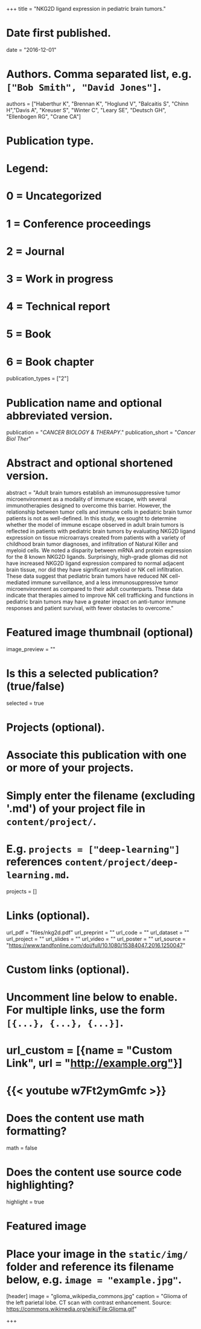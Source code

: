 +++
title = "NKG2D ligand expression in pediatric brain tumors."

# Date first published.
date = "2016-12-01"

# Authors. Comma separated list, e.g. `["Bob Smith", "David Jones"]`.
authors = ["Haberthur K", "Brennan K", "Hoglund V", "Balcaitis S", "Chinn H","Davis A", "Kreuser S", "Winter C", "Leary SE", "Deutsch GH", "Ellenbogen RG", "Crane CA"]
# Publication type.
# Legend:
# 0 = Uncategorized
# 1 = Conference proceedings
# 2 = Journal
# 3 = Work in progress
# 4 = Technical report
# 5 = Book
# 6 = Book chapter
publication_types = ["2"]

# Publication name and optional abbreviated version.
publication = "*CANCER BIOLOGY & THERAPY*."
publication_short = "*Cancer Biol Ther*"

# Abstract and optional shortened version.
abstract = "Adult brain tumors establish an immunosuppressive tumor microenvironment as a modality of immune escape, with several immunotherapies designed to overcome this barrier. However, the relationship between tumor cells and immune cells in pediatric brain tumor patients is not as well-defined. In this study, we sought to determine whether the model of immune escape observed in adult brain tumors is reflected in patients with pediatric brain tumors by evaluating NKG2D ligand expression on tissue microarrays created from patients with a variety of childhood brain tumor diagnoses, and infiltration of Natural Killer and myeloid cells. We noted a disparity between mRNA and protein expression for the 8 known NKG2D ligands. Surprisingly, high-grade gliomas did not have increased NKG2D ligand expression compared to normal adjacent brain tissue, nor did they have significant myeloid or NK cell infiltration. These data suggest that pediatric brain tumors have reduced NK cell-mediated immune surveillance, and a less immunosuppressive tumor microenvironment as compared to their adult counterparts. These data indicate that therapies aimed to improve NK cell trafficking and functions in pediatric brain tumors may have a greater impact on anti-tumor immune responses and patient survival, with fewer obstacles to overcome."

# Featured image thumbnail (optional)
image_preview = ""

# Is this a selected publication? (true/false)
selected = true

# Projects (optional).
#   Associate this publication with one or more of your projects.
#   Simply enter the filename (excluding '.md') of your project file in `content/project/`.
#   E.g. `projects = ["deep-learning"]` references `content/project/deep-learning.md`.
projects = []

# Links (optional).
url_pdf = "files/nkg2d.pdf"
url_preprint = ""
url_code = ""
url_dataset = ""
url_project = ""
url_slides = ""
url_video = ""
url_poster = ""
url_source = "https://www.tandfonline.com/doi/full/10.1080/15384047.2016.1250047"

# Custom links (optional).
#   Uncomment line below to enable. For multiple links, use the form `[{...}, {...}, {...}]`.
# url_custom = [{name = "Custom Link", url = "http://example.org"}]
# {{< youtube w7Ft2ymGmfc >}}

# Does the content use math formatting?
math = false

# Does the content use source code highlighting?
highlight = true

# Featured image
# Place your image in the `static/img/` folder and reference its filename below, e.g. `image = "example.jpg"`.
[header]
image = "glioma_wikipedia_commons.jpg"
caption = "Glioma of the left parietal lobe. CT scan with contrast enhancement. Source: https://commons.wikimedia.org/wiki/File:Glioma.gif"

+++
